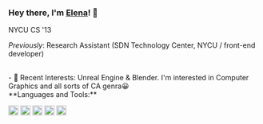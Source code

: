 ### Hey there, I'm [Elena](https://nanlioniya.github.io)! 👋
<p>NYCU CS '13</p>

_Previously_: Research Assistant (SDN Technology Center, NYCU / front-end developer)

<br>
- 🌱 Recent Interests: Unreal Engine & Blender. I'm interested in Computer Graphics and all sorts of CA genra😀   
<br>
**Languages and Tools:**  

<code><img height="20" src="https://raw.githubusercontent.com/isocpp/logos/master/cpp_logo.png"></code>
<code><img height="20" src="https://www.freepnglogos.com/uploads/html5-logo-png/html5-logo-html-logo-0.png"></code>
<code><img height="20" src="https://cdn-icons-png.flaticon.com/512/732/732190.png"></code>
<code><img height="20" src="https://cdn-icons-png.flaticon.com/512/5968/5968292.png"></code>  <code><img height="20" src="https://cdn-icons-png.flaticon.com/512/5968/5968350.png"></code>  
